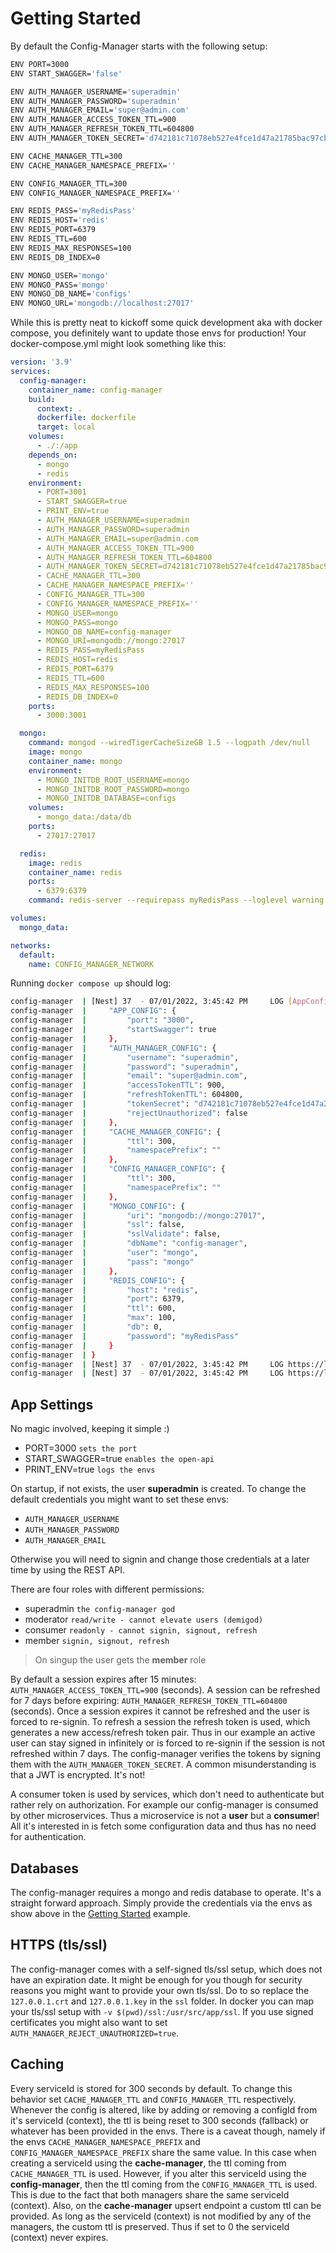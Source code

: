 # Getting Started

By default the Config-Manager starts with the following setup:

```bash
ENV PORT=3000
ENV START_SWAGGER='false'

ENV AUTH_MANAGER_USERNAME='superadmin'
ENV AUTH_MANAGER_PASSWORD='superadmin'
ENV AUTH_MANAGER_EMAIL='super@admin.com'
ENV AUTH_MANAGER_ACCESS_TOKEN_TTL=900
ENV AUTH_MANAGER_REFRESH_TOKEN_TTL=604800
ENV AUTH_MANAGER_TOKEN_SECRET='d742181c71078eb527e4fce1d47a21785bac97cb86518bf43a73acd65dbd9eb0'

ENV CACHE_MANAGER_TTL=300
ENV CACHE_MANAGER_NAMESPACE_PREFIX=''

ENV CONFIG_MANAGER_TTL=300
ENV CONFIG_MANAGER_NAMESPACE_PREFIX=''

ENV REDIS_PASS='myRedisPass'
ENV REDIS_HOST='redis'
ENV REDIS_PORT=6379
ENV REDIS_TTL=600
ENV REDIS_MAX_RESPONSES=100
ENV REDIS_DB_INDEX=0

ENV MONGO_USER='mongo'
ENV MONGO_PASS='mongo'
ENV MONGO_DB_NAME='configs'
ENV MONGO_URL='mongodb://localhost:27017'
```

While this is pretty neat to kickoff some quick development aka with docker compose, you definitely want to update those envs for production! Your docker-compose.yml might look something like this:

```yml
version: '3.9'
services:
  config-manager:
    container_name: config-manager
    build:
      context: .
      dockerfile: dockerfile
      target: local
    volumes:
      - ./:/app
    depends_on:
      - mongo
      - redis
    environment:
      - PORT=3001
      - START_SWAGGER=true
      - PRINT_ENV=true
      - AUTH_MANAGER_USERNAME=superadmin
      - AUTH_MANAGER_PASSWORD=superadmin
      - AUTH_MANAGER_EMAIL=super@admin.com
      - AUTH_MANAGER_ACCESS_TOKEN_TTL=900
      - AUTH_MANAGER_REFRESH_TOKEN_TTL=604800
      - AUTH_MANAGER_TOKEN_SECRET=d742181c71078eb527e4fce1d47a21785bac97cb86518bf43a73acd65dbd9eb0
      - CACHE_MANAGER_TTL=300
      - CACHE_MANAGER_NAMESPACE_PREFIX=''
      - CONFIG_MANAGER_TTL=300
      - CONFIG_MANAGER_NAMESPACE_PREFIX=''
      - MONGO_USER=mongo
      - MONGO_PASS=mongo
      - MONGO_DB_NAME=config-manager
      - MONGO_URI=mongodb://mongo:27017
      - REDIS_PASS=myRedisPass
      - REDIS_HOST=redis
      - REDIS_PORT=6379
      - REDIS_TTL=600
      - REDIS_MAX_RESPONSES=100
      - REDIS_DB_INDEX=0
    ports:
      - 3000:3001

  mongo:
    command: mongod --wiredTigerCacheSizeGB 1.5 --logpath /dev/null
    image: mongo
    container_name: mongo
    environment:
      - MONGO_INITDB_ROOT_USERNAME=mongo
      - MONGO_INITDB_ROOT_PASSWORD=mongo
      - MONGO_INITDB_DATABASE=configs
    volumes:
      - mongo_data:/data/db
    ports:
      - 27017:27017

  redis:
    image: redis
    container_name: redis
    ports:
      - 6379:6379
    command: redis-server --requirepass myRedisPass --loglevel warning

volumes:
  mongo_data:

networks:
  default:
    name: CONFIG_MANAGER_NETWORK
```

Running `docker compose up` should log:

```bash
config-manager  | [Nest] 37  - 07/01/2022, 3:45:42 PM     LOG [AppConfiguration] {
config-manager  |     "APP_CONFIG": {
config-manager  |         "port": "3000",
config-manager  |         "startSwagger": true
config-manager  |     },
config-manager  |     "AUTH_MANAGER_CONFIG": {
config-manager  |         "username": "superadmin",
config-manager  |         "password": "superadmin",
config-manager  |         "email": "super@admin.com",
config-manager  |         "accessTokenTTL": 900,
config-manager  |         "refreshTokenTTL": 604800,
config-manager  |         "tokenSecret": "d742181c71078eb527e4fce1d47a21785bac97cb86518bf43a73acd65dbd9eb0",
config-manager  |         "rejectUnauthorized": false
config-manager  |     },
config-manager  |     "CACHE_MANAGER_CONFIG": {
config-manager  |         "ttl": 300,
config-manager  |         "namespacePrefix": ""
config-manager  |     },
config-manager  |     "CONFIG_MANAGER_CONFIG": {
config-manager  |         "ttl": 300,
config-manager  |         "namespacePrefix": ""
config-manager  |     },
config-manager  |     "MONGO_CONFIG": {
config-manager  |         "uri": "mongodb://mongo:27017",
config-manager  |         "ssl": false,
config-manager  |         "sslValidate": false,
config-manager  |         "dbName": "config-manager",
config-manager  |         "user": "mongo",
config-manager  |         "pass": "mongo"
config-manager  |     },
config-manager  |     "REDIS_CONFIG": {
config-manager  |         "host": "redis",
config-manager  |         "port": 6379,
config-manager  |         "ttl": 600,
config-manager  |         "max": 100,
config-manager  |         "db": 0,
config-manager  |         "password": "myRedisPass"
config-manager  |     }
config-manager  | }
config-manager  | [Nest] 37  - 07/01/2022, 3:45:42 PM     LOG https://localhost:3000/api-docs-json
config-manager  | [Nest] 37  - 07/01/2022, 3:45:42 PM     LOG https://localhost:3000/api-docs
```

## App Settings

No magic involved, keeping it simple :)

- PORT=3000 `sets the port`
- START_SWAGGER=true `enables the open-api`
- PRINT_ENV=true `logs the envs`

On startup, if not exists, the user **superadmin** is created. To change the default credentials you might want to set these envs:

- `AUTH_MANAGER_USERNAME`
- `AUTH_MANAGER_PASSWORD`
- `AUTH_MANAGER_EMAIL`

Otherwise you will need to signin and change those credentials at a later time by using the REST API.

There are four roles with different permissions:

- superadmin `the config-manager god`
- moderator `read/write - cannot elevate users (demigod)`
- consumer `readonly - cannot signin, signout, refresh`
- member `signin, signout, refresh`

> On singup the user gets the **member** role

By default a session expires after 15 minutes: `AUTH_MANAGER_ACCESS_TOKEN_TTL=900` (seconds).
A session can be refreshed for 7 days before expiring: `AUTH_MANAGER_REFRESH_TOKEN_TTL=604800` (seconds).
Once a session expires it cannot be refreshed and the user is forced to re-signin. To refresh a session the refresh token is used,
which generates a new access/refresh token pair. Thus in our example an active user can stay signed in infinitely or is forced to re-signin if the session is not refreshed within 7 days. The config-manager verifies the tokens by signing them with the `AUTH_MANAGER_TOKEN_SECRET`. A common misunderstanding is that a JWT is encrypted. It's not!

A consumer token is used by services, which don't need to authenticate but rather rely on authorization. For example our config-manager is consumed by other microservices. Thus a microservice is not a **user** but a **consumer**! All it's interested in is fetch some configuration data and thus has no need for authentication.

## Databases

The config-manager requires a mongo and redis database to operate. It's a straight forward approach. Simply provide the credentials via the envs as show above in the [Getting Started](#getting-started) example.

## HTTPS (tls/ssl)

The config-manager comes with a self-signed tls/ssl setup, which does not have an expiration date.
It might be enough for you though for security reasons you might want to provide your own tls/ssl.
Do to so replace the `127.0.0.1.crt` and `127.0.0.1.key` in the `ssl` folder. In docker you can map your tls/ssl setup with `-v $(pwd)/ssl:/usr/src/app/ssl`. If you use signed certificates you might also want to set `AUTH_MANAGER_REJECT_UNAUTHORIZED=true`.

## Caching

Every serviceId is stored for 300 seconds by default. To change this behavior set `CACHE_MANAGER_TTL` and `CONFIG_MANAGER_TTL` respectively. Whenever the config is altered, like by adding or removing a configId from it's serviceId (context), the ttl is being reset to 300 seconds (fallback) or whatever has been provided in the envs. There is a caveat though, namely if the envs `CACHE_MANAGER_NAMESPACE_PREFIX` and `CONFIG_MANAGER_NAMESPACE_PREFIX` share the same value. In this case when creating a serviceId using the **cache-manager**, the ttl coming from `CACHE_MANAGER_TTL` is used. However, if you alter this serviceId using the **config-manager**, then the ttl coming from the `CONFIG_MANAGER_TTL` is used. This is due to the fact that both managers share the same serviceId (context). Also, on the **cache-manager** upsert endpoint a custom ttl can be provided. As long as the serviceId (context) is not modified by any of the managers, the custom ttl is preserved. Thus if set to 0 the serviceId (context) never expires.
